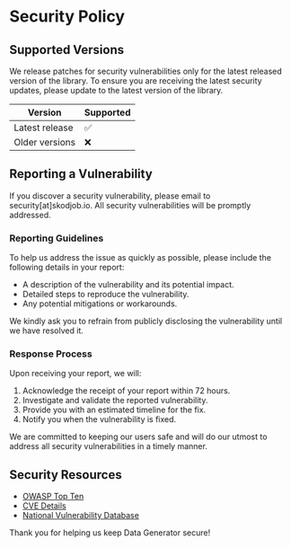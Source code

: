 # Security Policy

## Supported Versions

We release patches for security vulnerabilities only for the latest released version of the library. To ensure you are receiving the latest security updates, please update to the latest version of the library.

| Version        | Supported          |
| -------------- | ------------------ |
| Latest release | :white_check_mark: |
| Older versions | :x:                |

## Reporting a Vulnerability

If you discover a security vulnerability, please email to security[at]skodjob.io. All security vulnerabilities will be promptly addressed.

### Reporting Guidelines

To help us address the issue as quickly as possible, please include the following details in your report:
- A description of the vulnerability and its potential impact.
- Detailed steps to reproduce the vulnerability.
- Any potential mitigations or workarounds.

We kindly ask you to refrain from publicly disclosing the vulnerability until we have resolved it.

### Response Process

Upon receiving your report, we will:
1. Acknowledge the receipt of your report within 72 hours.
2. Investigate and validate the reported vulnerability.
3. Provide you with an estimated timeline for the fix.
4. Notify you when the vulnerability is fixed.

We are committed to keeping our users safe and will do our utmost to address all security vulnerabilities in a timely manner.

## Security Resources

- [OWASP Top Ten](https://owasp.org/www-project-top-ten/)
- [CVE Details](https://www.cvedetails.com/)
- [National Vulnerability Database](https://nvd.nist.gov/)

Thank you for helping us keep Data Generator secure!
